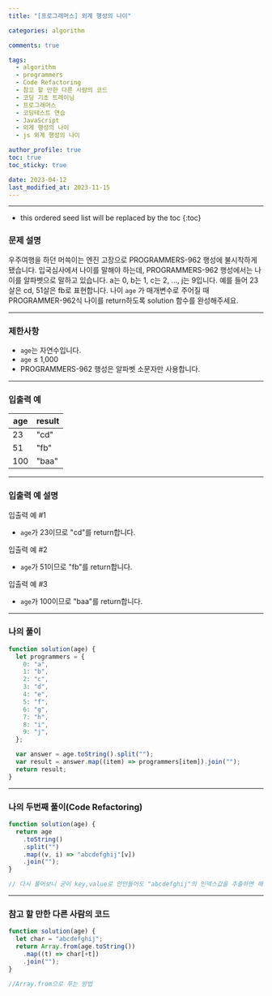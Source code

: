 ```yaml
---
title: "[프로그래머스] 외계 행성의 나이"

categories: algorithm

comments: true

tags:
  - algorithm
  - programmers
  - Code Refactoring
  - 참고 할 만한 다른 사람의 코드
  - 코딩 기초 트레이닝
  - 프로그래머스
  - 코딩테스트 연습
  - JavaScript
  - 외계 행성의 나이
  - js 외계 행성의 나이

author_profile: true
toc: true
toc_sticky: true

date: 2023-04-12
last_modified_at: 2023-11-15
---
```


---

<!-- prettier-ignore -->
* this ordered seed list will be replaced by the toc 
{:toc}

### 문제 설명

우주여행을 하던 머쓱이는 엔진 고장으로 PROGRAMMERS-962 행성에 불시착하게 됐습니다. 입국심사에서 나이를 말해야 하는데, PROGRAMMERS-962 행성에서는 나이를 알파벳으로 말하고 있습니다. a는 0, b는 1, c는 2, ..., j는 9입니다. 예를 들어 23살은 cd, 51살은 fb로 표현합니다. 나이 `age`
가 매개변수로 주어질 때 PROGRAMMER-962식 나이를 return하도록 solution 함수를 완성해주세요.

---

### 제한사항

- `age`는 자연수입니다.
- `age` ≤ 1,000
- PROGRAMMERS-962 행성은 알파벳 소문자만 사용합니다.

---

### 입출력 예

| age | result |
| --- | ------ |
| 23  | "cd"   |
| 51  | "fb"   |
| 100 | "baa"  |

---

### 입출력 예 설명

입출력 예 #1

- `age`가 23이므로 "cd"를 return합니다.

입출력 예 #2

- `age`가 51이므로 "fb"를 return합니다.

입출력 예 #3

- `age`가 100이므로 "baa"를 return합니다.

---

### 나의 풀이

```jsx
function solution(age) {
  let programmers = {
    0: "a",
    1: "b",
    2: "c",
    3: "d",
    4: "e",
    5: "f",
    6: "g",
    7: "h",
    8: "i",
    9: "j",
  };

  var answer = age.toString().split("");
  var result = answer.map((item) => programmers[item]).join("");
  return result;
}
```

---

### 나의 두번째 풀이(Code Refactoring)

```jsx
function solution(age) {
  return age
    .toString()
    .split("")
    .map((v, i) => "abcdefghij"[v])
    .join("");
}

// 다시 풀어보니 굳이 key,value로 안만들어도 "abcdefghij"의 인덱스값을 추출하면 해당값이 추출되서 불필요한 객체를 만들어줄 필요가 없다.
```

---

### 참고 할 만한 다른 사람의 코드

```jsx
function solution(age) {
  let char = "abcdefghij";
  return Array.from(age.toString())
    .map((t) => char[+t])
    .join("");
}

//Array.from으로 푸는 방법
```
